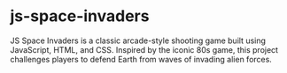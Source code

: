 # js-space-invaders
JS Space Invaders is a classic arcade-style shooting game built using JavaScript, HTML, and CSS. Inspired by the iconic 80s game, this project challenges players to defend Earth from waves of invading alien forces.
